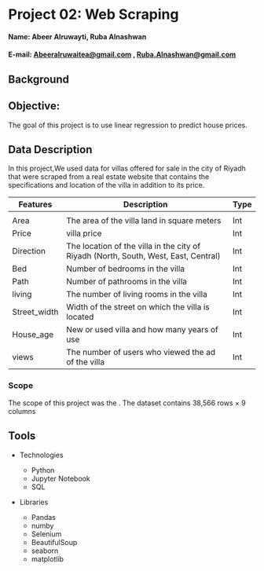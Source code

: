 

# Project 02: Web Scraping 

#### Name: Abeer Alruwayti, Ruba Alnashwan
#### E-mail: Abeeralruwaitea@gmail.com , Ruba.Alnashwan@gmail.com

## Background



## Objective:
The goal of this project is to use linear regression to predict house prices.



## Data Description

In this project,We used data for villas offered for sale in the city of Riyadh that were scraped from a real estate website that contains the specifications and location of the villa in addition to its price.



 |Features|Description                                                                          |  Type  |
 |-------|--------------------------------------------------------------------------------------|--------|
 |                                                                                                       |
 | Area | The area of the villa land in square meters | Int |
 | Price | villa price| Int |
 | Direction | The location of the villa in the city of Riyadh (North, South, West, East, Central) | Int | 
 | Bed | Number of bedrooms in the villa | Int |
 | Path | Number of pathrooms in the villa | Int |
 | living | The number of living rooms in the villa | Int |
 | Street_width | Width of the street on which the villa is located | Int |
 | House_age | New or used villa and how many years of use | Int |
 | views | The number of users who viewed the ad of the villa | Int |





  ### Scope
  
 The scope of this project was the .
 The dataset contains 38,566 rows × 9 columns
 

## Tools

* Technologies

  * Python
  * Jupyter Notebook
  * SQL
  
* Libraries

  * Pandas
  * numby
  * Selenium
  * BeautifulSoup
  * seaborn
  * matplotlib
  
